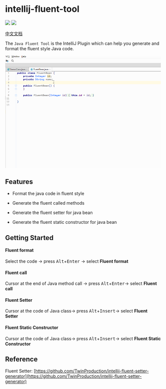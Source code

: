# intellij-fluent-tool
[![](https://img.shields.io/github/v/release/Mengzuozhu/intellij-fluent-tool)](https://github.com/Mengzuozhu/intellij-fluent-tool/releases)
[![](https://img.shields.io/badge/plugin-FluentTool-purple.svg)](https://plugins.jetbrains.com/plugin/15784-fluent-tool)  

<a href="README-CH.md">中文文档</a>

The `Java Fluent Tool` is the IntelliJ Plugin which can help you generate and format the fluent style Java code.

![useDemo](https://github.com/Mengzuozhu/intellij-fluent-tool/blob/master/demo/useDemo.gif)

## **Features**

- Format the java code in fluent style

- Generate the fluent called methods

- Generate the fluent setter for java bean

- Generate the fluent static constructor for java bean

## Getting Started

#### Fluent format

Select the code -> press <kbd>Alt</kbd>+<kbd>Enter</kbd> -> select **Fluent format**


#### Fluent call

Cursor at the end of Java method call -> press <kbd>Alt</kbd>+<kbd>Enter</kbd>-> select **Fluent call**


#### Fluent Setter

Cursor at the code of Java class-> press <kbd>Alt</kbd>+<kbd>Insert</kbd>-> select **Fluent Setter**


#### Fluent Static Constructor

Cursor at the code of Java class-> press <kbd>Alt</kbd>+<kbd>Insert</kbd>-> select **Fluent Static Constructor**



## Reference

Fluent Setter: [https://github.com/TwinProduction/intellij-fluent-setter-generator](https://github.com/TwinProduction/intellij-fluent-setter-generator)
